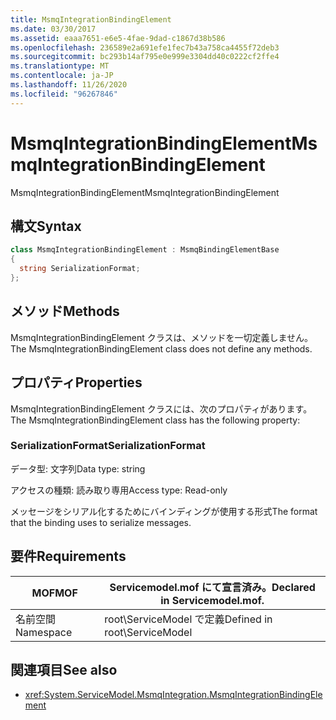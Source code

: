 ```yaml
---
title: MsmqIntegrationBindingElement
ms.date: 03/30/2017
ms.assetid: eaaa7651-e6e5-4fae-9dad-c1867d38b586
ms.openlocfilehash: 236589e2a691efe1fec7b43a758ca4455f72deb3
ms.sourcegitcommit: bc293b14af795e0e999e3304dd40c0222cf2ffe4
ms.translationtype: MT
ms.contentlocale: ja-JP
ms.lasthandoff: 11/26/2020
ms.locfileid: "96267846"
---
```

# <a name="msmqintegrationbindingelement"></a><span data-ttu-id="4d522-102">MsmqIntegrationBindingElement</span><span class="sxs-lookup"><span data-stu-id="4d522-102">MsmqIntegrationBindingElement</span></span>

<span data-ttu-id="4d522-103">MsmqIntegrationBindingElement</span><span class="sxs-lookup"><span data-stu-id="4d522-103">MsmqIntegrationBindingElement</span></span>  
  
## <a name="syntax"></a><span data-ttu-id="4d522-104">構文</span><span class="sxs-lookup"><span data-stu-id="4d522-104">Syntax</span></span>  
  
```csharp  
class MsmqIntegrationBindingElement : MsmqBindingElementBase  
{  
  string SerializationFormat;  
};  
```  
  
## <a name="methods"></a><span data-ttu-id="4d522-105">メソッド</span><span class="sxs-lookup"><span data-stu-id="4d522-105">Methods</span></span>  

 <span data-ttu-id="4d522-106">MsmqIntegrationBindingElement クラスは、メソッドを一切定義しません。</span><span class="sxs-lookup"><span data-stu-id="4d522-106">The MsmqIntegrationBindingElement class does not define any methods.</span></span>  
  
## <a name="properties"></a><span data-ttu-id="4d522-107">プロパティ</span><span class="sxs-lookup"><span data-stu-id="4d522-107">Properties</span></span>  

 <span data-ttu-id="4d522-108">MsmqIntegrationBindingElement クラスには、次のプロパティがあります。</span><span class="sxs-lookup"><span data-stu-id="4d522-108">The MsmqIntegrationBindingElement class has the following property:</span></span>  
  
### <a name="serializationformat"></a><span data-ttu-id="4d522-109">SerializationFormat</span><span class="sxs-lookup"><span data-stu-id="4d522-109">SerializationFormat</span></span>  

 <span data-ttu-id="4d522-110">データ型: 文字列</span><span class="sxs-lookup"><span data-stu-id="4d522-110">Data type: string</span></span>  
  
 <span data-ttu-id="4d522-111">アクセスの種類: 読み取り専用</span><span class="sxs-lookup"><span data-stu-id="4d522-111">Access type: Read-only</span></span>  
  
 <span data-ttu-id="4d522-112">メッセージをシリアル化するためにバインディングが使用する形式</span><span class="sxs-lookup"><span data-stu-id="4d522-112">The format that the binding uses to serialize messages.</span></span>  
  
## <a name="requirements"></a><span data-ttu-id="4d522-113">要件</span><span class="sxs-lookup"><span data-stu-id="4d522-113">Requirements</span></span>  
  
|<span data-ttu-id="4d522-114">MOF</span><span class="sxs-lookup"><span data-stu-id="4d522-114">MOF</span></span>|<span data-ttu-id="4d522-115">Servicemodel.mof にて宣言済み。</span><span class="sxs-lookup"><span data-stu-id="4d522-115">Declared in Servicemodel.mof.</span></span>|  
|---------|-----------------------------------|  
|<span data-ttu-id="4d522-116">名前空間</span><span class="sxs-lookup"><span data-stu-id="4d522-116">Namespace</span></span>|<span data-ttu-id="4d522-117">root\ServiceModel で定義</span><span class="sxs-lookup"><span data-stu-id="4d522-117">Defined in root\ServiceModel</span></span>|  
  
## <a name="see-also"></a><span data-ttu-id="4d522-118">関連項目</span><span class="sxs-lookup"><span data-stu-id="4d522-118">See also</span></span>

- <xref:System.ServiceModel.MsmqIntegration.MsmqIntegrationBindingElement>
